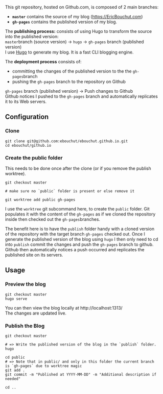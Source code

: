 

This git repository, hosted on Github.com, is composed of 2 main branches:
- **`master`** contains the source of my blog (https://EricBouchut.com)
- **`gh-pages`** contains the published version of my blog.

The **publishing process:** consists of using Hugo to transform the source into the published version:  
`master`branch (source version) → `hugo` → `gh-pages` branch (published version)  
I use [Hugo](https://gohugo.io) to generate my blog. It is a fast CLI blogging engine.

The **deployment process** consists of:
- committing the changes of the published version to the the `gh-pages`branch
- pushing the `gh-pages` branch to the repository on Github

`gh-pages` branch (published version) → Push changes to Github  
Github notices I pushed to the `gh-pages` branch and automatically replicates it to its Web servers.
 
## Configuration

### Clone

```shell
git clone git@github.com:ebouchut/ebouchut.github.io.git
cd ebouchut/github.io
```

### Create the public folder

This needs to be done once after the clone (or if you remove the publish worktree).

```shell
git checkout master

# make sure no `public` folder is present or else remove it

git worktree add public gh-pages
```

I use the `worktree` git subcommand here, to create the `public` folder.
Git populates it with the content of the `gh-pages` as if we cloned the repository inside then checked out the `gh-pages`branches.

The benefit here is to have the `publish` folder handy with a cloned version of the repository with the target branch `gh-pages` checked out.
Once I generate the published version of the blog using `hugo` I then only need to cd into `publish` commit the changes and push the `gh-pages` branch to github. Github then automatically notices a push occurred and replicates the published site on its servers.

## Usage

### Preview the blog

```shell
git checkout master
hugo serve
```

You can then view the blog locally at http://localhost:1313/  
The changes are updated live.

### Publish the Blog

```shell
git checkout master

# => Write the published version of the blog in the `publish` folder.
hugo

cd public
# => Note that in public/ and only in this folder the current branch is `gh-pages` due to worktree magic
git add .
git commit -m "Published at YYYY-MM-DD" -m "Additional description if needed"

cd ..
```

